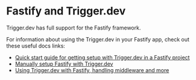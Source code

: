 # Fastify and Trigger.dev

Trigger.dev has full support for the Fastify framework.

For information about using the Trigger.dev in your Fastify app, check out these useful docs links:

- [Quick start guide for getting setup with Trigger.dev in a Fastify project](https://trigger.dev/docs/documentation/quickstarts/fastify)
- [Manually setup Fastify with Trigger.dev](https://trigger.dev/docs/documentation/guides/manual/fastify)
- [Using Trigger.dev with Fastify, handling middleware and more](https://trigger.dev/docs/documentation/guides/platforms/fastify)
